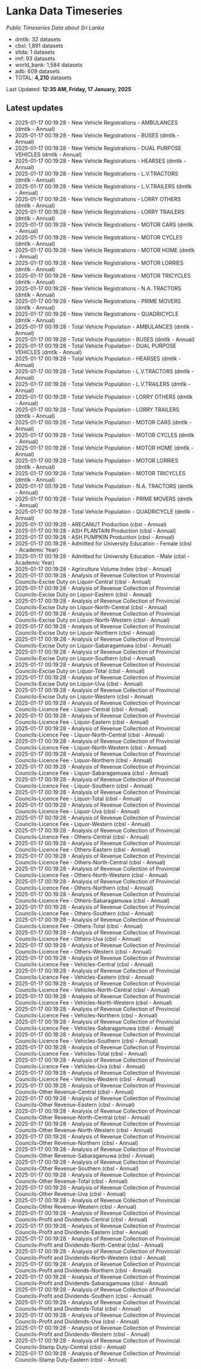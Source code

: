 # Lanka Data Timeseries
*Public Timeseries Data about Sri Lanka*

* dmtlk: 32 datasets
* cbsl: 1,891 datasets
* sltda: 1 datasets
* imf: 93 datasets
* world_bank: 1,584 datasets
* adb: 609 datasets
* TOTAL: **4,210** datasets

Last Updated: **12:35 AM, Friday, 17 January, 2025**

## Latest updates

* 2025-01-17 00:19:28 - New Vehicle Registrations - AMBULANCES (dmtlk - Annual)
* 2025-01-17 00:19:28 - New Vehicle Registrations - BUSES (dmtlk - Annual)
* 2025-01-17 00:19:28 - New Vehicle Registrations - DUAL PURPOSE VEHICLES (dmtlk - Annual)
* 2025-01-17 00:19:28 - New Vehicle Registrations - HEARSES (dmtlk - Annual)
* 2025-01-17 00:19:28 - New Vehicle Registrations - L.V.TRACTORS (dmtlk - Annual)
* 2025-01-17 00:19:28 - New Vehicle Registrations - L.V.TRAILERS (dmtlk - Annual)
* 2025-01-17 00:19:28 - New Vehicle Registrations - LORRY OTHERS (dmtlk - Annual)
* 2025-01-17 00:19:28 - New Vehicle Registrations - LORRY TRAILERS (dmtlk - Annual)
* 2025-01-17 00:19:28 - New Vehicle Registrations - MOTOR CARS (dmtlk - Annual)
* 2025-01-17 00:19:28 - New Vehicle Registrations - MOTOR CYCLES (dmtlk - Annual)
* 2025-01-17 00:19:28 - New Vehicle Registrations - MOTOR HOME (dmtlk - Annual)
* 2025-01-17 00:19:28 - New Vehicle Registrations - MOTOR LORRIES (dmtlk - Annual)
* 2025-01-17 00:19:28 - New Vehicle Registrations - MOTOR TRICYCLES (dmtlk - Annual)
* 2025-01-17 00:19:28 - New Vehicle Registrations - N.A. TRACTORS (dmtlk - Annual)
* 2025-01-17 00:19:28 - New Vehicle Registrations - PRIME MOVERS (dmtlk - Annual)
* 2025-01-17 00:19:28 - New Vehicle Registrations - QUADRICYCLE (dmtlk - Annual)
* 2025-01-17 00:19:28 - Total Vehicle Population - AMBULANCES (dmtlk - Annual)
* 2025-01-17 00:19:28 - Total Vehicle Population - BUSES (dmtlk - Annual)
* 2025-01-17 00:19:28 - Total Vehicle Population - DUAL PURPOSE VEHICLES (dmtlk - Annual)
* 2025-01-17 00:19:28 - Total Vehicle Population - HEARSES (dmtlk - Annual)
* 2025-01-17 00:19:28 - Total Vehicle Population - L.V.TRACTORS (dmtlk - Annual)
* 2025-01-17 00:19:28 - Total Vehicle Population - L.V.TRAILERS (dmtlk - Annual)
* 2025-01-17 00:19:28 - Total Vehicle Population - LORRY OTHERS (dmtlk - Annual)
* 2025-01-17 00:19:28 - Total Vehicle Population - LORRY TRAILERS (dmtlk - Annual)
* 2025-01-17 00:19:28 - Total Vehicle Population - MOTOR CARS (dmtlk - Annual)
* 2025-01-17 00:19:28 - Total Vehicle Population - MOTOR CYCLES (dmtlk - Annual)
* 2025-01-17 00:19:28 - Total Vehicle Population - MOTOR HOME (dmtlk - Annual)
* 2025-01-17 00:19:28 - Total Vehicle Population - MOTOR LORRIES (dmtlk - Annual)
* 2025-01-17 00:19:28 - Total Vehicle Population - MOTOR TRICYCLES (dmtlk - Annual)
* 2025-01-17 00:19:28 - Total Vehicle Population - N.A. TRACTORS (dmtlk - Annual)
* 2025-01-17 00:19:28 - Total Vehicle Population - PRIME MOVERS (dmtlk - Annual)
* 2025-01-17 00:19:28 - Total Vehicle Population - QUADRICYCLE (dmtlk - Annual)
* 2025-01-17 00:19:28 - ARECANUT Production (cbsl - Annual)
* 2025-01-17 00:19:28 - ASH PLANTAIN Production (cbsl - Annual)
* 2025-01-17 00:19:28 - ASH PUMPKIN Production (cbsl - Annual)
* 2025-01-17 00:19:28 - Admitted for University Education - Female (cbsl - Academic Year)
* 2025-01-17 00:19:28 - Admitted for University Education - Male (cbsl - Academic Year)
* 2025-01-17 00:19:28 - Agriculture Volume Index (cbsl - Annual)
* 2025-01-17 00:19:28 - Analysis of Revenue Collection of Provincial Councils-Excise Duty on Liquor-Central (cbsl - Annual)
* 2025-01-17 00:19:28 - Analysis of Revenue Collection of Provincial Councils-Excise Duty on Liquor-Eastern (cbsl - Annual)
* 2025-01-17 00:19:28 - Analysis of Revenue Collection of Provincial Councils-Excise Duty on Liquor-North-Central (cbsl - Annual)
* 2025-01-17 00:19:28 - Analysis of Revenue Collection of Provincial Councils-Excise Duty on Liquor-North-Western (cbsl - Annual)
* 2025-01-17 00:19:28 - Analysis of Revenue Collection of Provincial Councils-Excise Duty on Liquor-Northern (cbsl - Annual)
* 2025-01-17 00:19:28 - Analysis of Revenue Collection of Provincial Councils-Excise Duty on Liquor-Sabaragamuwa (cbsl - Annual)
* 2025-01-17 00:19:28 - Analysis of Revenue Collection of Provincial Councils-Excise Duty on Liquor-Southern (cbsl - Annual)
* 2025-01-17 00:19:28 - Analysis of Revenue Collection of Provincial Councils-Excise Duty on Liquor-Total (cbsl - Annual)
* 2025-01-17 00:19:28 - Analysis of Revenue Collection of Provincial Councils-Excise Duty on Liquor-Uva (cbsl - Annual)
* 2025-01-17 00:19:28 - Analysis of Revenue Collection of Provincial Councils-Excise Duty on Liquor-Western (cbsl - Annual)
* 2025-01-17 00:19:28 - Analysis of Revenue Collection of Provincial Councils-Licence Fee - Liquor-Central (cbsl - Annual)
* 2025-01-17 00:19:28 - Analysis of Revenue Collection of Provincial Councils-Licence Fee - Liquor-Eastern (cbsl - Annual)
* 2025-01-17 00:19:28 - Analysis of Revenue Collection of Provincial Councils-Licence Fee - Liquor-North-Central (cbsl - Annual)
* 2025-01-17 00:19:28 - Analysis of Revenue Collection of Provincial Councils-Licence Fee - Liquor-North-Western (cbsl - Annual)
* 2025-01-17 00:19:28 - Analysis of Revenue Collection of Provincial Councils-Licence Fee - Liquor-Northern (cbsl - Annual)
* 2025-01-17 00:19:28 - Analysis of Revenue Collection of Provincial Councils-Licence Fee - Liquor-Sabaragamuwa (cbsl - Annual)
* 2025-01-17 00:19:28 - Analysis of Revenue Collection of Provincial Councils-Licence Fee - Liquor-Southern (cbsl - Annual)
* 2025-01-17 00:19:28 - Analysis of Revenue Collection of Provincial Councils-Licence Fee - Liquor-Total (cbsl - Annual)
* 2025-01-17 00:19:28 - Analysis of Revenue Collection of Provincial Councils-Licence Fee - Liquor-Uva (cbsl - Annual)
* 2025-01-17 00:19:28 - Analysis of Revenue Collection of Provincial Councils-Licence Fee - Liquor-Western (cbsl - Annual)
* 2025-01-17 00:19:28 - Analysis of Revenue Collection of Provincial Councils-Licence Fee - Others-Central (cbsl - Annual)
* 2025-01-17 00:19:28 - Analysis of Revenue Collection of Provincial Councils-Licence Fee - Others-Eastern (cbsl - Annual)
* 2025-01-17 00:19:28 - Analysis of Revenue Collection of Provincial Councils-Licence Fee - Others-North-Central (cbsl - Annual)
* 2025-01-17 00:19:28 - Analysis of Revenue Collection of Provincial Councils-Licence Fee - Others-North-Western (cbsl - Annual)
* 2025-01-17 00:19:28 - Analysis of Revenue Collection of Provincial Councils-Licence Fee - Others-Northern (cbsl - Annual)
* 2025-01-17 00:19:28 - Analysis of Revenue Collection of Provincial Councils-Licence Fee - Others-Sabaragamuwa (cbsl - Annual)
* 2025-01-17 00:19:28 - Analysis of Revenue Collection of Provincial Councils-Licence Fee - Others-Southern (cbsl - Annual)
* 2025-01-17 00:19:28 - Analysis of Revenue Collection of Provincial Councils-Licence Fee - Others-Total (cbsl - Annual)
* 2025-01-17 00:19:28 - Analysis of Revenue Collection of Provincial Councils-Licence Fee - Others-Uva (cbsl - Annual)
* 2025-01-17 00:19:28 - Analysis of Revenue Collection of Provincial Councils-Licence Fee - Others-Western (cbsl - Annual)
* 2025-01-17 00:19:28 - Analysis of Revenue Collection of Provincial Councils-Licence Fee - Vehicles-Central (cbsl - Annual)
* 2025-01-17 00:19:28 - Analysis of Revenue Collection of Provincial Councils-Licence Fee - Vehicles-Eastern (cbsl - Annual)
* 2025-01-17 00:19:28 - Analysis of Revenue Collection of Provincial Councils-Licence Fee - Vehicles-North-Central (cbsl - Annual)
* 2025-01-17 00:19:28 - Analysis of Revenue Collection of Provincial Councils-Licence Fee - Vehicles-North-Western (cbsl - Annual)
* 2025-01-17 00:19:28 - Analysis of Revenue Collection of Provincial Councils-Licence Fee - Vehicles-Northern (cbsl - Annual)
* 2025-01-17 00:19:28 - Analysis of Revenue Collection of Provincial Councils-Licence Fee - Vehicles-Sabaragamuwa (cbsl - Annual)
* 2025-01-17 00:19:28 - Analysis of Revenue Collection of Provincial Councils-Licence Fee - Vehicles-Southern (cbsl - Annual)
* 2025-01-17 00:19:28 - Analysis of Revenue Collection of Provincial Councils-Licence Fee - Vehicles-Total (cbsl - Annual)
* 2025-01-17 00:19:28 - Analysis of Revenue Collection of Provincial Councils-Licence Fee - Vehicles-Uva (cbsl - Annual)
* 2025-01-17 00:19:28 - Analysis of Revenue Collection of Provincial Councils-Licence Fee - Vehicles-Western (cbsl - Annual)
* 2025-01-17 00:19:28 - Analysis of Revenue Collection of Provincial Councils-Other Revenue-Central (cbsl - Annual)
* 2025-01-17 00:19:28 - Analysis of Revenue Collection of Provincial Councils-Other Revenue-Eastern (cbsl - Annual)
* 2025-01-17 00:19:28 - Analysis of Revenue Collection of Provincial Councils-Other Revenue-North-Central (cbsl - Annual)
* 2025-01-17 00:19:28 - Analysis of Revenue Collection of Provincial Councils-Other Revenue-North-Western (cbsl - Annual)
* 2025-01-17 00:19:28 - Analysis of Revenue Collection of Provincial Councils-Other Revenue-Northern (cbsl - Annual)
* 2025-01-17 00:19:28 - Analysis of Revenue Collection of Provincial Councils-Other Revenue-Sabaragamuwa (cbsl - Annual)
* 2025-01-17 00:19:28 - Analysis of Revenue Collection of Provincial Councils-Other Revenue-Southern (cbsl - Annual)
* 2025-01-17 00:19:28 - Analysis of Revenue Collection of Provincial Councils-Other Revenue-Total (cbsl - Annual)
* 2025-01-17 00:19:28 - Analysis of Revenue Collection of Provincial Councils-Other Revenue-Uva (cbsl - Annual)
* 2025-01-17 00:19:28 - Analysis of Revenue Collection of Provincial Councils-Other Revenue-Western (cbsl - Annual)
* 2025-01-17 00:19:28 - Analysis of Revenue Collection of Provincial Councils-Profit and Dividends-Central (cbsl - Annual)
* 2025-01-17 00:19:28 - Analysis of Revenue Collection of Provincial Councils-Profit and Dividends-Eastern (cbsl - Annual)
* 2025-01-17 00:19:28 - Analysis of Revenue Collection of Provincial Councils-Profit and Dividends-North-Central (cbsl - Annual)
* 2025-01-17 00:19:28 - Analysis of Revenue Collection of Provincial Councils-Profit and Dividends-North-Western (cbsl - Annual)
* 2025-01-17 00:19:28 - Analysis of Revenue Collection of Provincial Councils-Profit and Dividends-Northern (cbsl - Annual)
* 2025-01-17 00:19:28 - Analysis of Revenue Collection of Provincial Councils-Profit and Dividends-Sabaragamuwa (cbsl - Annual)
* 2025-01-17 00:19:28 - Analysis of Revenue Collection of Provincial Councils-Profit and Dividends-Southern (cbsl - Annual)
* 2025-01-17 00:19:28 - Analysis of Revenue Collection of Provincial Councils-Profit and Dividends-Total (cbsl - Annual)
* 2025-01-17 00:19:28 - Analysis of Revenue Collection of Provincial Councils-Profit and Dividends-Uva (cbsl - Annual)
* 2025-01-17 00:19:28 - Analysis of Revenue Collection of Provincial Councils-Profit and Dividends-Western (cbsl - Annual)
* 2025-01-17 00:19:28 - Analysis of Revenue Collection of Provincial Councils-Stamp Duty-Central (cbsl - Annual)
* 2025-01-17 00:19:28 - Analysis of Revenue Collection of Provincial Councils-Stamp Duty-Eastern (cbsl - Annual)